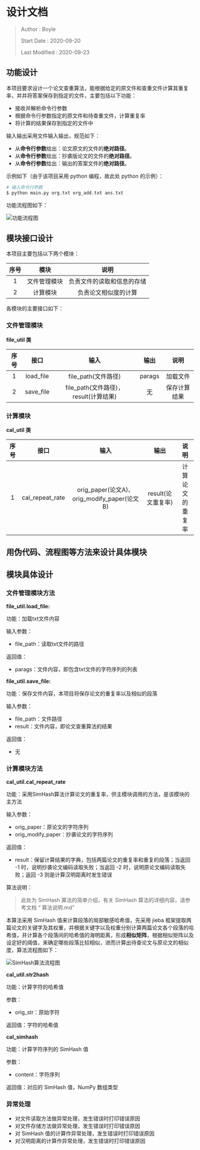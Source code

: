 # 设计文档

>Author : Boyle
>
>Start Date : 2020-09-20
>
>Last Modified : 2020-09-23

## 功能设计

本项目要求设计一个论文查重算法，能根据给定的原文件和查重文件计算其重复率，并并将答案保存到指定的文件，主要包括以下功能：

- 接收并解析命令行参数
- 根据命令行参数指定的原文件和待查重文件，计算重复率
- 将计算的结果保存到指定的文件中

输入输出采用文件输入输出，规范如下：

- 从**命令行参数**给出：论文原文的文件的**绝对路径**。
- 从**命令行参数**给出：抄袭版论文的文件的**绝对路径**。
- 从**命令行参数**给出：输出的答案文件的**绝对路径**。

示例如下（由于该项目采用 python 编程，故此处 python 的示例）：

```bash
# 输入命令行参数
$ python main.py org.txt org_add.txt ans.txt
```

功能流程图如下：

![功能流程图](image/image1.jpg)

## 模块接口设计

本项目主要包括以下两个模块：

| 序号 |     模块     |            说明            |
| :--: | :----------: | :------------------------: |
|  1   | 文件管理模块 | 负责文件的读取和信息的存储 |
|  2   |   计算模块   |    负责论文相似度的计算    |

各模块的主要接口如下：

### 文件管理模块

**file_util 类**

| 序号 |   接口    |                 输入                  |  输出  |     说明     |
| :--: | :-------: | :-----------------------------------: | :----: | :----------: |
|  1   | load_file |          file_path(文件路径)          | parags |   加载文件   |
|  2   | save_file | file_path(文件路径)，result(计算结果) |   无   | 保存计算结果 |
### 计算模块

**cal_util 类**

| 序号 |      接口       |                    输入                     |        输出        |       说明       |
| :--: | :-------------: | :-----------------------------------------: | :----------------: | :--------------: |
|  1   | cal_repeat_rate | orig_paper(论文A)、orig_modify_paper(论文B) | result(论文重复率) | 计算论文的重复率 |

## 用伪代码、流程图等方法来设计具体模块

## 模块具体设计

### 文件管理模块方法

**file_util.load_file:**

功能：加载txt文件内容

输入参数：

- file_path：读取txt文件的路径

返回值：

- parags：文件内容，即包含txt文件的字符序列的列表

**file_util.save_file:**

功能：保存文件内容，本项目将保存论文的重复率以及相似的段落

输入参数：

- file_path：文件路径
- result：文件内容，即论文查重算法的结果

返回值：

- 无

### 计算模块方法

**cal_util.cal_repeat_rate**

功能：采用SimHash算法计算论文的重复率，供主模块调用的方法，是该模块的主方法

输入参数：

- orig_paper：原论文的字符序列
- orig_modify_paper：抄袭论文的字符序列

返回值：

- result：保留计算结果的字典，包括两篇论文的重复率和重复的段落；当返回 -1 时，说明抄袭论文编码读取失败；当返回 -2 时，说明原论文编码读取失败；返回 -3 则是计算汉明距离时发生错误

算法说明：

> 此处为 SimHash 算法的简单介绍，有关 SimHash 算法的详细内容，请参考文档 “ 算法说明.md”

本算法采用 SimHash 值来计算段落的局部敏感哈希值，先采用 jieba 框架提取两篇论文的关键字及其权重，并根据关键字以及权重分别计算两篇论文各个段落的哈希值，并计算各个段落间的哈希值的海明距离，形成**相似矩阵**，根据相似矩阵以及设定好的阈值，来确定哪些段落比较相似，进而计算出待查论文与原论文的相似度，算法流程图如下：

![SimHash算法流程图](image/image2.jpg)

**cal_util.str2hash**

功能：计算字符的哈希值

参数：

- orig_str：原始字符

返回值：字符的哈希值

**cal_simhash**

功能：计算字符序列的 SimHash 值

参数：

- content：字符序列

返回值：对应的 SimHash 值，NumPy 数组类型

### 异常处理

- 对文件读取方法做异常处理，发生错误时打印错误原因
- 对文件存储方法做异常处理，发生错误时打印错误原因
- 对 SimHash 值的计算作异常处理，发生错误时打印错误原因
- 对汉明距离的计算作异常处理，发生错误时打印错误原因